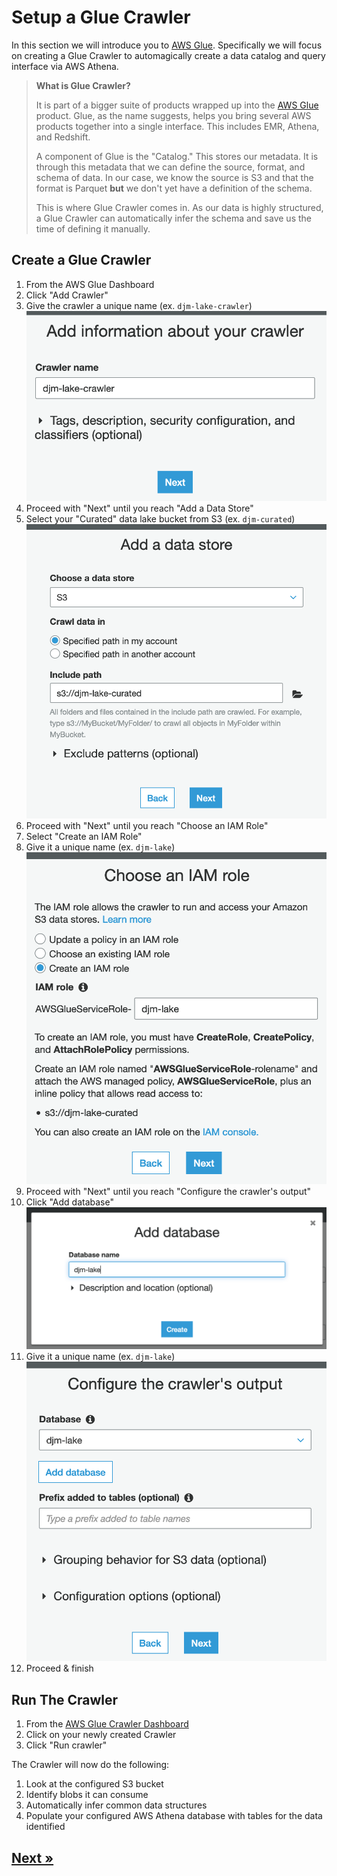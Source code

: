 # Setup a Glue Crawler

In this section we will introduce you to [AWS Glue](https://aws.amazon.com/glue/). Specifically we will focus on creating a Glue Crawler to automagically create a data catalog and query interface via AWS Athena.

> **What is Glue Crawler?**
>
> It is part of a bigger suite of products wrapped up into the [AWS Glue](https://aws.amazon.com/glue/) product. Glue, as the name suggests, helps you bring several AWS products together into a single interface. This includes EMR, Athena, and Redshift.
>
> A component of Glue is the "Catalog." This stores our metadata. It is through this metadata that we can define the source, format, and schema of data. In our case, we know the source is S3 and that the format is Parquet **but** we don't yet have a definition of the schema.
>
> This is where Glue Crawler comes in. As our data is highly structured, a Glue Crawler can automatically infer the schema and save us the time of defining it manually.

## Create a Glue Crawler

1. From the AWS Glue Dashboard
2. Click "Add Crawler"
3. Give the crawler a unique name (ex. `djm-lake-crawler`)
![Crawler Name](./assets/glue-crawler-name.png "Crawler Name")
4. Proceed with "Next" until you reach "Add a Data Store"
5. Select your "Curated" data lake bucket from S3 (ex. `djm-curated`)
![Crawler Data Store](./assets/glue-crawler-datastore.png "Crawler Data Store")
6. Proceed with "Next" until you reach "Choose an IAM Role"
7. Select "Create an IAM Role"
8. Give it a unique name (ex. `djm-lake`)
![Crawler IAM Role](./assets/glue-crawler-iam.png "Crawler IAM Role")
9.  Proceed with "Next" until you reach "Configure the crawler's output"
10. Click "Add database"
![Crawler Database](./assets/glue-crawler-database.png "Crawler Database")
11. Give it a unique name (ex. `djm-lake`)
![Crawler Output](./assets/glue-crawler-output.png "Crawler Output")
12. Proceed & finish

## Run The Crawler

1. From the [AWS Glue Crawler Dashboard](https://us-east-2.console.aws.amazon.com/glue/home?region=us-east-2#catalog:tab=crawlers)
2. Click on your newly created Crawler
3. Click "Run crawler"

The Crawler will now do the following:

1. Look at the configured S3 bucket
2. Identify blobs it can consume
3. Automatically infer common data structures
4. Populate your configured AWS Athena database with tables for the data identified

## [Next »](../05_Athena/README.md)
